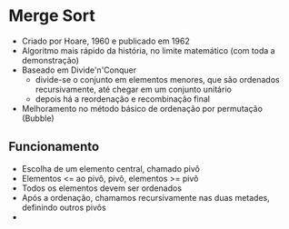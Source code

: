 # Merge Sort

- Criado por Hoare, 1960 e publicado em 1962
- Algoritmo mais rápido da história, no limite matemático (com toda a demonstração)
- Baseado em Divide'n'Conquer
  - divide-se o conjunto em elementos menores, que são ordenados recursivamente, até chegar em um conjunto unitário
  - depois há a reordenação e recombinação final
- Melhoramento no método básico de ordenação por permutação (Bubble)

## Funcionamento
- Escolha de um elemento central, chamado pivô
- Elementos <= ao pivô, pivô, elementos >= pivô
- Todos os elementos devem ser ordenados
- Após a ordenação, chamamos recursivamente nas duas metades, definindo outros pivôs
- 
